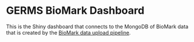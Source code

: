 # GERMS BioMark Dashboard

This is the Shiny dashboard that connects to the MongoDB of BioMark data that is created by the [BioMark data upload pipeline](https://github.com/pommevilla/biomark-mongodb-uploader).
